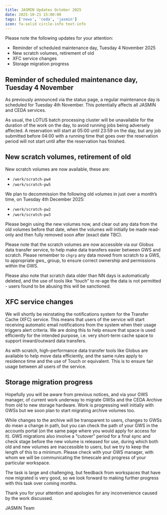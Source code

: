 ```yaml
---
title: JASMIN Updates October 2025
date: 2025-10-21 15:00:00
tags: ['news', 'ceda', 'jasmin']
icon: fa-solid circle-info text-info
---
```


Please note the following updates for your attention:

- Reminder of scheduled maintenance day, Tuesday 4 November 2025
- New scratch volumes, retirement of old
- XFC service changes
- Storage migration progress

## Reminder of scheduled maintenance day, Tuesday 4 November

As previously announced via the status page, a regular maintenance day is scheduled for Tuesday 4th November. This potentially affects all JASMIN and CEDA services.

As usual, the LOTUS batch processing cluster will be unavailable for the duration of the work on the day, to avoid running jobs being adversely affected. A reservation will start at 05:00 until 23:59 on the day, but any job submitted before 04:00 with a running time that goes over the reservation period will not start until after the reservation has finished.

## New scratch volumes, retirement of old

New scratch volumes are now available, these are:

- `/work/scratch-pw4`
- `/work/scratch-pw5`

We plan to decommission the following old volumes in just over a month’s time, on Tuesday 4th December 2025:

- `/work/scratch-pw2`
- `/work/scratch-pw3`

Please begin using the new volumes now, and clear out any data from the old volumes before that date, when the volumes will initially be made read-only and then fully removed soon after (exact date TBC).

Please note that the scratch volumes are now accessible via our Globus data transfer service, to help make data transfers easier between GWS and scratch. Please remember to `chgrp` any data moved from scratch to a GWS, to appropriate gws_<name> group, to ensure correct ownership and permissions within the GWS.

Please also note that scratch data older than NN days is automatically deleted, and the use of tools like “touch” to re-age the data is not permitted - users found to be abusing this will be sanctioned.

## XFC service changes

We will shortly be reinstating the notifications system for the Transfer Cache (XFC) service. This means that users of the service will start receiving automatic email notifications from the system when their usage triggers alert criteria. We are doing this to help ensure that space is used efficiently for the intended purpose, i.e. very short-term cache space to support inward/outward data transfers.

As with scratch, high-performance data transfer tools like Globus are available to help move data efficiently, and the same rules apply to residence time and the use of Touch or equivalent. This is to ensure fair usage between all users of the service.

## Storage migration progress

Hopefully you will be aware from previous notices, and via your GWS manager, of current work underway to migrate GWSs and the CEDA Archive from old to new storage hardware. Work is progressing well initially with GWSs but we soon plan to start migrating archive volumes too.

While changes to the archive will be transparent to users, changes to GWSs do mean a change in path, but you can check the path of your GWS in the accounts portal (on the same page where you would apply for access for it). GWS migrations also involve a "cutover" period for a final sync and check stage before the new volume is released for use, during which both old and new volumes are inaccessible to users, but we try to keep the length of this to a minimum. Please check with your GWS manager, with whom we will be communicating the timescale and progress of your particular workspace.

The task is large and challenging, but feedback from workspaces that have now migrated is very good, so we look forward to making further progress with this task over coming months. 

Thank you for your attention and apologies for any inconvenience caused by the work discussed.

JASMIN Team
